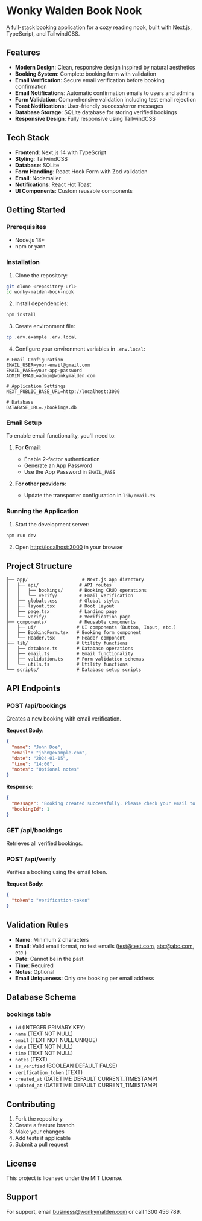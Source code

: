 # Wonky Walden Book Nook

A full-stack booking application for a cozy reading nook, built with Next.js, TypeScript, and TailwindCSS.

## Features

- **Modern Design**: Clean, responsive design inspired by natural aesthetics
- **Booking System**: Complete booking form with validation
- **Email Verification**: Secure email verification before booking confirmation
- **Email Notifications**: Automatic confirmation emails to users and admins
- **Form Validation**: Comprehensive validation including test email rejection
- **Toast Notifications**: User-friendly success/error messages
- **Database Storage**: SQLite database for storing verified bookings
- **Responsive Design**: Fully responsive using TailwindCSS

## Tech Stack

- **Frontend**: Next.js 14 with TypeScript
- **Styling**: TailwindCSS
- **Database**: SQLite
- **Form Handling**: React Hook Form with Zod validation
- **Email**: Nodemailer
- **Notifications**: React Hot Toast
- **UI Components**: Custom reusable components

## Getting Started

### Prerequisites

- Node.js 18+ 
- npm or yarn

### Installation

1. Clone the repository:
```bash
git clone <repository-url>
cd wonky-malden-book-nook
```

2. Install dependencies:
```bash
npm install
```

3. Create environment file:
```bash
cp .env.example .env.local
```

4. Configure your environment variables in `.env.local`:
```env
# Email Configuration
EMAIL_USER=your-email@gmail.com
EMAIL_PASS=your-app-password
ADMIN_EMAIL=admin@wonkymalden.com

# Application Settings
NEXT_PUBLIC_BASE_URL=http://localhost:3000

# Database
DATABASE_URL=./bookings.db
```

### Email Setup

To enable email functionality, you'll need to:

1. **For Gmail**: 
   - Enable 2-factor authentication
   - Generate an App Password
   - Use the App Password in `EMAIL_PASS`

2. **For other providers**: 
   - Update the transporter configuration in `lib/email.ts`

### Running the Application

1. Start the development server:
```bash
npm run dev
```

2. Open [http://localhost:3000](http://localhost:3000) in your browser

## Project Structure

```
├── app/                    # Next.js app directory
│   ├── api/               # API routes
│   │   ├── bookings/      # Booking CRUD operations
│   │   └── verify/        # Email verification
│   ├── globals.css        # Global styles
│   ├── layout.tsx         # Root layout
│   ├── page.tsx           # Landing page
│   └── verify/            # Verification page
├── components/            # Reusable components
│   ├── ui/               # UI components (Button, Input, etc.)
│   ├── BookingForm.tsx   # Booking form component
│   └── Header.tsx        # Header component
├── lib/                  # Utility functions
│   ├── database.ts       # Database operations
│   ├── email.ts          # Email functionality
│   ├── validation.ts     # Form validation schemas
│   └── utils.ts          # Utility functions
└── scripts/              # Database setup scripts
```

## API Endpoints

### POST /api/bookings
Creates a new booking with email verification.

**Request Body:**
```json
{
  "name": "John Doe",
  "email": "john@example.com",
  "date": "2024-01-15",
  "time": "14:00",
  "notes": "Optional notes"
}
```

**Response:**
```json
{
  "message": "Booking created successfully. Please check your email to verify your booking.",
  "bookingId": 1
}
```

### GET /api/bookings
Retrieves all verified bookings.

### POST /api/verify
Verifies a booking using the email token.

**Request Body:**
```json
{
  "token": "verification-token"
}
```

## Validation Rules

- **Name**: Minimum 2 characters
- **Email**: Valid email format, no test emails (test@test.com, abc@abc.com, etc.)
- **Date**: Cannot be in the past
- **Time**: Required
- **Notes**: Optional
- **Email Uniqueness**: Only one booking per email address

## Database Schema

### bookings table
- `id` (INTEGER PRIMARY KEY)
- `name` (TEXT NOT NULL)
- `email` (TEXT NOT NULL UNIQUE)
- `date` (TEXT NOT NULL)
- `time` (TEXT NOT NULL)
- `notes` (TEXT)
- `is_verified` (BOOLEAN DEFAULT FALSE)
- `verification_token` (TEXT)
- `created_at` (DATETIME DEFAULT CURRENT_TIMESTAMP)
- `updated_at` (DATETIME DEFAULT CURRENT_TIMESTAMP)

## Contributing

1. Fork the repository
2. Create a feature branch
3. Make your changes
4. Add tests if applicable
5. Submit a pull request

## License

This project is licensed under the MIT License.

## Support

For support, email business@wonkymalden.com or call 1300 456 789.

